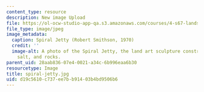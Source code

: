 ```yaml
---
content_type: resource
description: New image Upload
file: https://ol-ocw-studio-app-qa.s3.amazonaws.com/courses/4-s67-landscape-experience-seminar-in-land-art-fall-2016/d19c5610c737ee7bb91403b4bd9506b6_spiral-jetty.jpg
file_type: image/jpeg
image_metadata:
  caption: Spiral Jetty (Robert Smithson, 1970)
  credit: ''
  image-alt: A photo of the Spiral Jetty, the land art sculpture constructed of mud,
    salt, and rocks.
parent_uid: 28aab836-07e4-0021-a34c-6b996eaa6b30
resourcetype: Image
title: spiral-jetty.jpg
uid: d19c5610-c737-ee7b-b914-03b4bd9506b6
---
```

